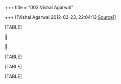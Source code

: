 +++
title = "003 Vishal Agarwal"

+++
[[Vishal Agarwal	2012-02-23, 22:04:13 [Source](https://groups.google.com/g/bvparishat/c/mB5pxoeutP0)]]



[TABLE]





[TABLE]

[TABLE]

[TABLE]

